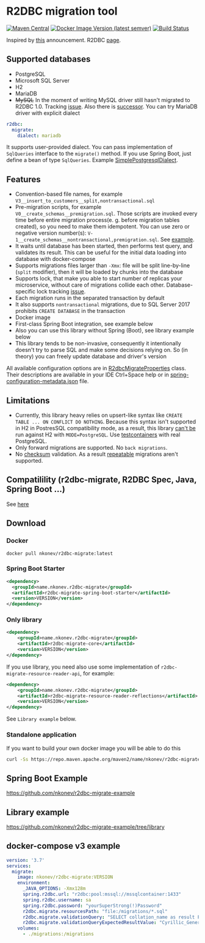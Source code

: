 # R2DBC migration tool
[![Maven Central](https://maven-badges.herokuapp.com/maven-central/name.nkonev.r2dbc-migrate/r2dbc-migrate-spring-boot-starter/badge.svg)](https://central.sonatype.com/namespace/name.nkonev.r2dbc-migrate)
[![Docker Image Version (latest semver)](https://img.shields.io/docker/v/nkonev/r2dbc-migrate)](https://hub.docker.com/r/nkonev/r2dbc-migrate/tags)
[![Build Status](https://github.com/nkonev/r2dbc-migrate/workflows/Java%20CI%20with%20Maven/badge.svg)](https://github.com/nkonev/r2dbc-migrate/actions)

Inspired by [this](https://spring.io/blog/2020/03/12/spring-boot-2-3-0-m3-available-now) announcement. R2DBC [page](https://r2dbc.io/).

## Supported databases
* PostgreSQL
* Microsoft SQL Server
* H2
* MariaDB
* ~~MySQL~~ 
In the moment of writing MySQL driver still hasn't migrated to R2DBC 1.0. Tracking [issue](https://github.com/mirromutth/r2dbc-mysql/pull/249). Also there is [successor](https://github.com/asyncer-io/r2dbc-mysql).
You can try MariaDB driver with explicit dialect
```yaml
r2dbc:
  migrate:
    dialect: mariadb 
```

It supports user-provided dialect. You can pass implementation of `SqlQueries` interface to the `migrate()` method. If you use Spring Boot, just define a bean of type `SqlQueries`. Example [SimplePostgresqlDialect](https://github.com/nkonev/r2dbc-migrate/blob/79e69ff03fb8643134eef544744a8f95ab11230a/r2dbc-migrate-core/src/test/java/name/nkonev/r2dbc/migrate/core/PostgresTestcontainersTest.java#L408).

## Features
* Convention-based file names, for example `V3__insert_to_customers__split,nontransactional.sql`
* Pre-migration scripts, for example `V0__create_schemas__premigration.sql`. Those scripts are invoked every time before entire migration process(e. g. before migration tables created), so you need to make them idempotent. You can use zero or negative version number(s): `V-1__create_schemas__nontransactional,premigration.sql`. See [example](https://github.com/nkonev/r2dbc-migrate/tree/master/r2dbc-migrate-core/src/test/resources/migrations/postgresql_premigration).
* It waits until database has been started, then performs test query, and validates its result. This can be useful for the initial data loading into database with docker-compose
* Supports migrations files larger than `-Xmx`: file will be split line-by-line (`split` modifier), then it will be loaded by chunks into the database
* Supports lock, that make you able to start number of replicas your microservice, without care of migrations collide each other. Database-specific lock tracking [issue](https://github.com/nkonev/r2dbc-migrate/issues/28).
* Each migration runs in the separated transaction by default
* It also supports `nontransactional` migrations, due to SQL Server 2017 prohibits `CREATE DATABASE` in the transaction
* Docker image
* First-class Spring Boot integration, see example below
* Also you can use this library without Spring (Boot), see library example below
* This library tends to be non-invasive, consequently it intentionally doesn't try to parse SQL and make some decisions relying on. So (in theory) you can freely update database and driver's version

All available configuration options are in [R2dbcMigrateProperties](https://github.com/nkonev/r2dbc-migrate/blob/master/r2dbc-migrate-core/src/main/java/name/nkonev/r2dbc/migrate/core/R2dbcMigrateProperties.java) class.
Their descriptions are available in your IDE Ctrl+Space help or in [spring-configuration-metadata.json](https://github.com/nkonev/r2dbc-migrate/blob/master/r2dbc-migrate-spring-boot-starter/src/main/resources/META-INF/spring-configuration-metadata.json) file.

## Limitations
* Currently, this library heavy relies on upsert-like syntax like `CREATE TABLE ... ON CONFLICT DO NOTHING`.
Because this syntax isn't supported in H2 in PostresSQL compatibility mode, as a result, this library [can't be](https://github.com/nkonev/r2dbc-migrate/issues/21) run against H2 with `MODE=PostgreSQL`. Use [testcontainers](https://github.com/nkonev/r2dbc-migrate-example) with real PostgreSQL.
* Only forward migrations are supported. No `back migrations`.
* No [checksum](https://github.com/nkonev/r2dbc-migrate/issues/5) validation. As a result [repeatable](https://github.com/nkonev/r2dbc-migrate/issues/9) migrations aren't supported.

## Compatilility (r2dbc-migrate, R2DBC Spec, Java, Spring Boot ...)
See [here](https://github.com/nkonev/r2dbc-migrate/issues/27#issuecomment-1404878933)

## Download

### Docker
```
docker pull nkonev/r2dbc-migrate:latest
```

### Spring Boot Starter
```xml
<dependency>
  <groupId>name.nkonev.r2dbc-migrate</groupId>
  <artifactId>r2dbc-migrate-spring-boot-starter</artifactId>
  <version>VERSION</version>
</dependency>
```

### Only library
```xml
<dependency>
    <groupId>name.nkonev.r2dbc-migrate</groupId>
    <artifactId>r2dbc-migrate-core</artifactId>
    <version>VERSION</version>
</dependency>
```

If you use library, you need also use some implementation of `r2dbc-migrate-resource-reader-api`, for example:
```xml
<dependency>
    <groupId>name.nkonev.r2dbc-migrate</groupId>
    <artifactId>r2dbc-migrate-resource-reader-reflections</artifactId>
    <version>VERSION</version>
</dependency>
```
See `Library example` below.

### Standalone application

If you want to build your own docker image you will be able to do this
```bash
curl -Ss https://repo.maven.apache.org/maven2/name/nkonev/r2dbc-migrate/r2dbc-migrate-standalone/VERSION/r2dbc-migrate-standalone-VERSION.jar > /tmp/migrate.jar
```

## Spring Boot Example
https://github.com/nkonev/r2dbc-migrate-example

## Library example
https://github.com/nkonev/r2dbc-migrate-example/tree/library

## docker-compose v3 example
```yml
version: '3.7'
services:
  migrate:
    image: nkonev/r2dbc-migrate:VERSION
    environment:
      _JAVA_OPTIONS: -Xmx128m
      spring.r2dbc.url: "r2dbc:pool:mssql://mssqlcontainer:1433"
      spring.r2dbc.username: sa
      spring.r2dbc.password: "yourSuperStrong(!)Password"
      r2dbc.migrate.resourcesPath: "file:/migrations/*.sql"
      r2dbc.migrate.validationQuery: "SELECT collation_name as result FROM sys.databases WHERE name = N'master'"
      r2dbc.migrate.validationQueryExpectedResultValue: "Cyrillic_General_CI_AS"
    volumes:
      - ./migrations:/migrations
```
